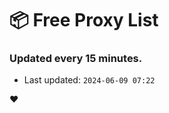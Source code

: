 # :package: Free Proxy List
### Updated every 15 minutes.

- Last updated: `2024-06-09 07:22`

:heart:
